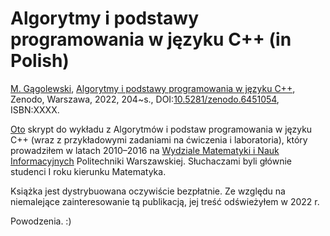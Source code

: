 # Algorytmy i podstawy programowania w języku C++ (in Polish)

[M. Gągolewski](https://www.gagolewski.com),
[Algorytmy i podstawy programowania w języku C++](aipp.pdf), Zenodo,
Warszawa, 2022, 204~s.,
DOI:[10.5281/zenodo.6451054](https://dx.doi.org/10.5281/zenodo.6451054),
ISBN:XXXX.

[Oto](aipp.pdf) skrypt do wykładu z Algorytmów i podstaw programowania
w języku C++ (wraz z przykładowymi zadaniami na ćwiczenia i laboratoria),
który prowadziłem w latach 2010–2016 na
[Wydziale Matematyki i Nauk Informacyjnych](http://www.mini.pw.edu.pl)
Politechniki Warszawskiej.
Słuchaczami byli głównie studenci I roku kierunku Matematyka.

Książka jest dystrybuowana oczywiście bezpłatnie.
Ze względu na niemalejące zainteresowanie tą publikacją, jej treść
odświeżyłem w 2022 r.

Powodzenia. :)
